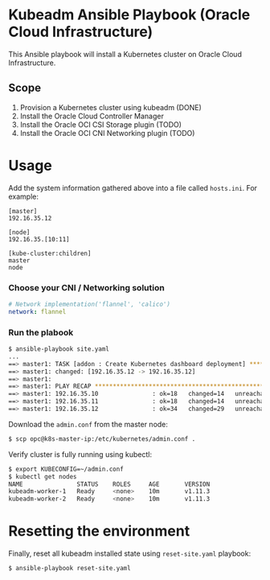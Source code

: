 # Kubeadm Ansible Playbook (Oracle Cloud Infrastructure)

This Ansible playbook will install a Kubernetes cluster on Oracle Cloud Infrastructure.

## Scope

1. Provision a Kubernetes cluster using kubeadm (DONE)
2. Install the Oracle Cloud Controller Manager
3. Install the Oracle OCI CSI Storage plugin (TODO)
4. Install the Oracle OCI CNI Networking plugin (TODO)

# Usage

Add the system information gathered above into a file called `hosts.ini`. For example:
```
[master]
192.16.35.12

[node]
192.16.35.[10:11]

[kube-cluster:children]
master
node
```

### Choose your CNI / Networking solution

```yaml
# Network implementation('flannel', 'calico')
network: flannel
```

### Run the plabook

```sh
$ ansible-playbook site.yaml
...
==> master1: TASK [addon : Create Kubernetes dashboard deployment] **************************
==> master1: changed: [192.16.35.12 -> 192.16.35.12]
==> master1:
==> master1: PLAY RECAP *********************************************************************
==> master1: 192.16.35.10               : ok=18   changed=14   unreachable=0    failed=0
==> master1: 192.16.35.11               : ok=18   changed=14   unreachable=0    failed=0
==> master1: 192.16.35.12               : ok=34   changed=29   unreachable=0    failed=0
```

Download the `admin.conf` from the master node:

```sh
$ scp opc@k8s-master-ip:/etc/kubernetes/admin.conf .
```

Verify cluster is fully running using kubectl:

```sh
$ export KUBECONFIG=~/admin.conf
$ kubectl get nodes
NAME               STATUS    ROLES     AGE       VERSION                                                              kubeadm-master     Ready     master    11m       v1.11.3
kubeadm-worker-1   Ready     <none>    10m       v1.11.3
kubeadm-worker-2   Ready     <none>    10m       v1.11.3
```

# Resetting the environment

Finally, reset all kubeadm installed state using `reset-site.yaml` playbook:

```sh
$ ansible-playbook reset-site.yaml
```
